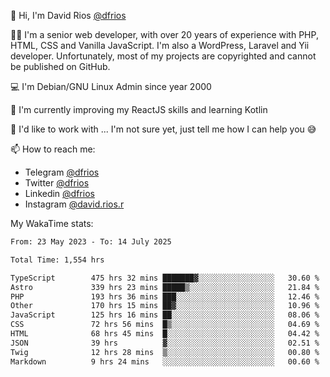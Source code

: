 👋 Hi, I'm David Rios [@dfrios](https://github.com/dfrios)

👨‍💻 I'm a senior web developer, with over 20 years of experience with PHP, HTML, CSS and Vanilla JavaScript. I'm also a WordPress, Laravel and Yii developer. Unfortunately, most of my projects are copyrighted and cannot be published on GitHub.

💻 I'm Debian/GNU Linux Admin since year 2000

🌱 I'm currently improving my ReactJS skills and learning Kotlin

💞️ I'd like to work with ... I'm not sure yet, just tell me how I can help you 😅


📫 How to reach me:
* Telegram [@dfrios](https://t.me/dfrios)
* Twitter [@dfrios](https://twitter.com/dfrios)
* Linkedin [@dfrios](https://linkedin.com/in/dfrios)
* Instagram [@david.rios.r](https://instagram.com/david.rios.r)



My WakaTime stats:
<!--START_SECTION:waka-->

```txt
From: 23 May 2023 - To: 14 July 2025

Total Time: 1,554 hrs

TypeScript        475 hrs 32 mins ███████▓░░░░░░░░░░░░░░░░░   30.60 %
Astro             339 hrs 23 mins █████▒░░░░░░░░░░░░░░░░░░░   21.84 %
PHP               193 hrs 36 mins ███░░░░░░░░░░░░░░░░░░░░░░   12.46 %
Other             170 hrs 15 mins ██▓░░░░░░░░░░░░░░░░░░░░░░   10.96 %
JavaScript        125 hrs 16 mins ██░░░░░░░░░░░░░░░░░░░░░░░   08.06 %
CSS               72 hrs 56 mins  █▒░░░░░░░░░░░░░░░░░░░░░░░   04.69 %
HTML              68 hrs 45 mins  █░░░░░░░░░░░░░░░░░░░░░░░░   04.42 %
JSON              39 hrs          ▓░░░░░░░░░░░░░░░░░░░░░░░░   02.51 %
Twig              12 hrs 28 mins  ▒░░░░░░░░░░░░░░░░░░░░░░░░   00.80 %
Markdown          9 hrs 24 mins   ░░░░░░░░░░░░░░░░░░░░░░░░░   00.60 %
```

<!--END_SECTION:waka-->
